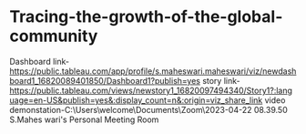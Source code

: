 # Tracing-the-growth-of-the-global-community
Dashboard link-https://public.tableau.com/app/profile/s.maheswari.maheswari/viz/newdashboard1_16820089401850/Dashboard1?publish=yes
story link-https://public.tableau.com/views/newstory1_16820097494340/Story1?:language=en-US&publish=yes&:display_count=n&:origin=viz_share_link
video demonstation-C:\Users\welcome\Documents\Zoom\2023-04-22 08.39.50 S.Mahes wari's Personal Meeting Room
